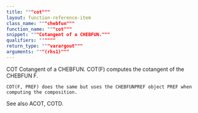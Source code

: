 ```yaml
---
title: """cot"""
layout: function-reference-item
class_name: """chebfun"""
function_name: """cot"""
snippet: """Cotangent of a CHEBFUN."""
qualifiers: """"""
return_type: """varargout"""
arguments: """(rhs1)"""
---
```


 COT   Cotangent of a CHEBFUN.
    COT(F) computes the cotangent of the CHEBFUN F.
 
    COT(F, PREF) does the same but uses the CHEBFUNPREF object PREF when
    computing the composition.
 
  See also ACOT, COTD.
